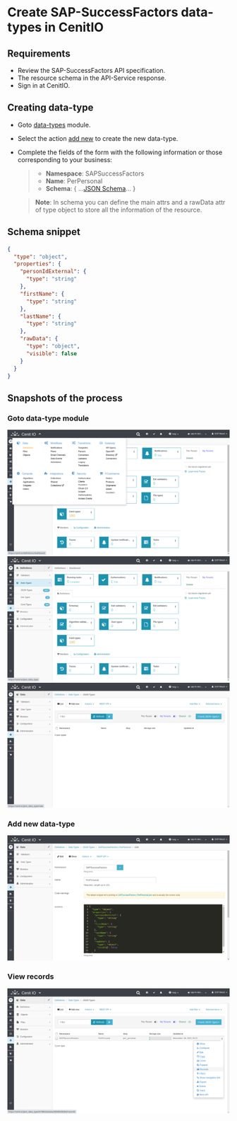 # Create SAP-SuccessFactors data-types in CenitIO

## Requirements

* Review the SAP-SuccessFactors API specification.[<i class="fa fa-external-link" aria-hidden="true"></i>](https://help.sap.com/viewer/d599f15995d348a1b45ba5603e2aba9b/2111/en-US/5c8bca0af1654b05a83193b2922dcee2.html)
* The resource schema in the API-Service response.
* Sign in at CenitIO.[<i class="fa fa-external-link" aria-hidden="true"></i>](https://cenit.io/users/sign_in)

## Creating data-type

* Goto [data-types](https://cenit.io/json_data_type) module.
* Select the action [add new](https://cenit.io/json_data_type/new) to create the new data-type.
* Complete the fields of the form with the following information or those corresponding to your business:

    >- **Namespace**: SAPSuccessFactors
    >- **Name**: PerPersonal
    >- **Schema**: { ...[JSON Schema](https://json-schema.org/)... }

    > **Note**: In schema you can define the main attrs and a rawData attr of type object to store all the information of the resource.

## Schema snippet

```JSON
{
  "type": "object",
  "properties": {
    "personIdExternal": {
      "type": "string"
    },
    "firstName": {
      "type": "string"
    },
    "lastName": {
      "type": "string"
    },
    "rawData": {
      "type": "object",
      "visible": false
    }
  }
}
```

## Snapshots of the process

### Goto data-type module

   ![](../assets/snapshots/sap-sf-dt/snapshots-001.png)
   ![](../assets/snapshots/sap-sf-dt/snapshots-002.png)
   ![](../assets/snapshots/sap-sf-dt/snapshots-003.png)
    
### Add new data-type

   ![](../assets/snapshots/sap-sf-dt/snapshots-004.png)
   
### View records

   ![](../assets/snapshots/sap-sf-dt/snapshots-005.png)
